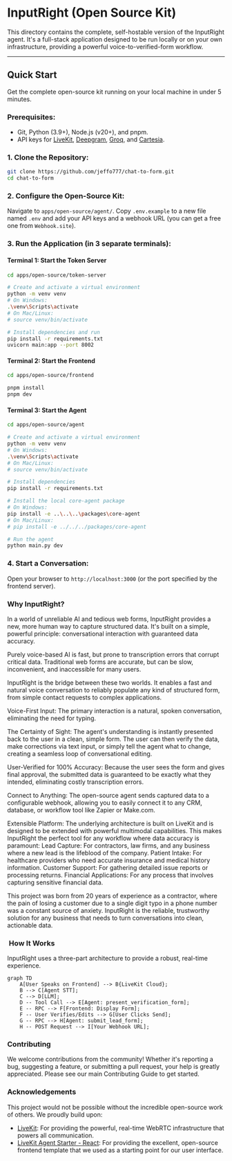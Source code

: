 # InputRight (Open Source Kit)

This directory contains the complete, self-hostable version of the InputRight agent. It's a full-stack application designed to be run locally or on your own infrastructure, providing a powerful voice-to-verified-form workflow.

---

##  Quick Start

Get the complete open-source kit running on your local machine in under 5 minutes.

### Prerequisites:

*   Git, Python (3.9+), Node.js (v20+), and pnpm.
*   API keys for [LiveKit](https://cloud.livekit.io/), [Deepgram](https://deepgram.com/), [Groq](https://groq.com/), and [Cartesia](https://cartesia.ai/).

### 1. Clone the Repository:

```bash
git clone https://github.com/jeffo777/chat-to-form.git
cd chat-to-form
```
### 2. Configure the Open-Source Kit:
Navigate to `apps/open-source/agent/`. Copy `.env.example` to a new file named `.env` and add your API keys and a webhook URL (you can get a free one from `Webhook.site`).

### 3. Run the Application (in 3 separate terminals):
#### Terminal 1: Start the Token Server
```bash
cd apps/open-source/token-server

# Create and activate a virtual environment
python -m venv venv
# On Windows:
.\venv\Scripts\activate
# On Mac/Linux:
# source venv/bin/activate

# Install dependencies and run
pip install -r requirements.txt
uvicorn main:app --port 8002
```
#### Terminal 2: Start the Frontend
```bash
cd apps/open-source/frontend

pnpm install
pnpm dev
```
#### Terminal 3: Start the Agent
```bash
cd apps/open-source/agent

# Create and activate a virtual environment
python -m venv venv
# On Windows:
.\venv\Scripts\activate
# On Mac/Linux:
# source venv/bin/activate

# Install dependencies
pip install -r requirements.txt

# Install the local core-agent package
# On Windows:
pip install -e ..\..\..\packages\core-agent
# On Mac/Linux:
# pip install -e ../../../packages/core-agent

# Run the agent
python main.py dev
```
### 4. Start a Conversation:
Open your browser to `http://localhost:3000` (or the port specified by the frontend server).

### Why InputRight?
In a world of unreliable AI and tedious web forms, InputRight provides a new, more human way to capture structured data. It's built on a simple, powerful principle: conversational interaction with guaranteed data accuracy.

Purely voice-based AI is fast, but prone to transcription errors that corrupt critical data. Traditional web forms are accurate, but can be slow, inconvenient, and inaccessible for many users.

InputRight is the bridge between these two worlds. It enables a fast and natural voice conversation to reliably populate any kind of structured form, from simple contact requests to complex applications.

Voice-First Input: The primary interaction is a natural, spoken conversation, eliminating the need for typing.

The Certainty of Sight: The agent's understanding is instantly presented back to the user in a clean, simple form. The user can then verify the data, make corrections via text input, or simply tell the agent what to change, creating a seamless loop of conversational editing.

User-Verified for 100% Accuracy: Because the user sees the form and gives final approval, the submitted data is guaranteed to be exactly what they intended, eliminating costly transcription errors.

Connect to Anything: The open-source agent sends captured data to a configurable webhook, allowing you to easily connect it to any CRM, database, or workflow tool like Zapier or Make.com.

Extensible Platform: The underlying architecture is built on LiveKit and is designed to be extended with powerful multimodal capabilities.
This makes InputRight the perfect tool for any workflow where data accuracy is paramount:
Lead Capture: For contractors, law firms, and any business where a new lead is the lifeblood of the company.
Patient Intake: For healthcare providers who need accurate insurance and medical history information.
Customer Support: For gathering detailed issue reports or processing returns.
Financial Applications: For any process that involves capturing sensitive financial data.

This project was born from 20 years of experience as a contractor, where the pain of losing a customer due to a single digit typo in a phone number was a constant source of anxiety. InputRight is the reliable, trustworthy solution for any business that needs to turn conversations into clean, actionable data.

### ️ How It Works
InputRight uses a three-part architecture to provide a robust, real-time experience.
```mermaid
graph TD
    A[User Speaks on Frontend] --> B{LiveKit Cloud};
    B --> C[Agent STT];
    C --> D[LLM];
    D -- Tool Call --> E[Agent: present_verification_form];
    E -- RPC --> F[Frontend: Display Form];
    F -- User Verifies/Edits --> G[User Clicks Send];
    G -- RPC --> H[Agent: submit_lead_form];
    H -- POST Request --> I[Your Webhook URL];
```
### Contributing
We welcome contributions from the community! Whether it's reporting a bug, suggesting a feature, or submitting a pull request, your help is greatly appreciated. Please see our main Contributing Guide to get started.

### Acknowledgements
This project would not be possible without the incredible open-source work of others. We proudly build upon:
*   [LiveKit](https://livekit.io/): For providing the powerful, real-time WebRTC infrastructure that powers all communication.
*   [LiveKit Agent Starter - React](https://github.com/livekit/agent-starter-react): For providing the excellent, open-source frontend template that we used as a starting point for our user interface.
